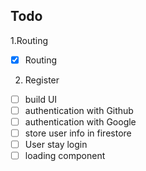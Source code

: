 ## Todo

1.Routing

- [x] Routing

2. Register

- [ ] build UI
- [ ] authentication with Github
- [ ] authentication with Google
- [ ] store user info in firestore
- [ ] User stay login
- [ ] loading component

